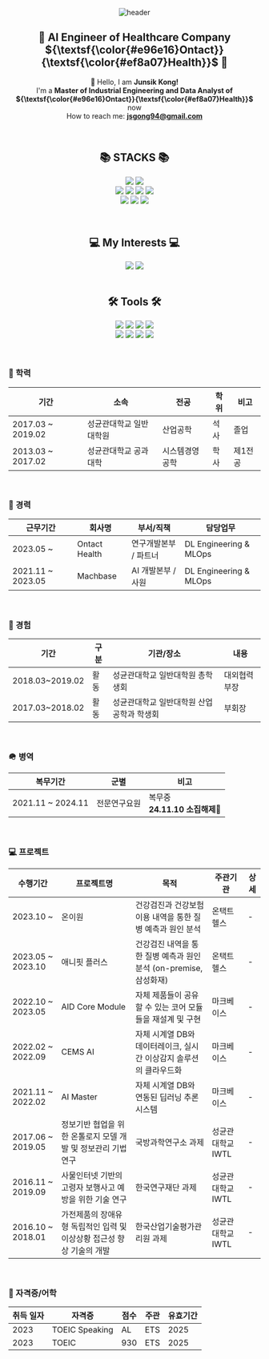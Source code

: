 <div align="center">

![header](https://capsule-render.vercel.app/api?type=waving&color=timeGradient&text=Welcome%20to%20Junsik's%20GitHub%20👋&animation=twinkling&fontSize=40&fontAlignY=40&fontAlign=50&height=250)


## 💁 AI Engineer of Healthcare Company ${\textsf{\color{#e96e16}Ontact}}{\textsf{\color{#ef8a07}Health}}$ 💁
👋 Hello, I am **Junsik Kong!**<br> 
 I'm a **Master of Industrial Engineering and Data Analyst of ${\textsf{\color{#e96e16}Ontact}}{\textsf{\color{#ef8a07}Health}}$** now <br>
 How to reach me: **jsgong94@gmail.com**<br> 
</div>

<br>
<div align=center><h2>📚 STACKS 📚</h2></div>
<div align=center>
<p>
  <img src="https://img.shields.io/badge/python-4584b6?style=for-the-badge&logo=python&logoColor=white"> 
  <img src="https://img.shields.io/badge/go-00ADD8?style=for-the-badge&logo=go&logoColor=white">
  <br/>
  <img src="https://img.shields.io/badge/kubernetes-326CE5?style=for-the-badge&logo=kubernetes&logoColor=white"> 
  <img src="https://img.shields.io/badge/docker-0db7ed?style=for-the-badge&logo=docker&logoColor=white"> 
  <img src="https://img.shields.io/badge/aws-FF9900?style=for-the-badge&logo=amazonaws&logoColor=white"> 
  <img src="https://img.shields.io/badge/gitlab%20CI-181717?style=for-the-badge&logo=gitlab&logoColor=white">
  <br/>
  <img src="https://img.shields.io/badge/triton inference server-76B900?style=for-the-badge&logo=nvidia&logoColor=white"> 
  <img src="https://img.shields.io/badge/mysql-4479A1?style=for-the-badge&logo=mysql&logoColor=white"> 
  <img src="https://img.shields.io/badge/redis-DD0031?style=for-the-badge&logo=redis&logoColor=white"> 

 <p>
</div>	
<br>

<div align=center><h2>💻 My Interests 💻 </h2></div>	

<div align=center>  
  <img src="https://img.shields.io/badge/ai engineering-FF6F00?style=for-the-badge"> 
  <img src="https://img.shields.io/badge/MLOps-d9ead3?style=for-the-badge"> 
</div>	
<br>

<div align=center><h2>🛠 Tools 🛠</h2></div>
<div align=center>
<p>
  <img src="https://img.shields.io/badge/Ubuntu-E95420?style=for-the-badge&logo=Ubuntu&logoColor=white">
  <img src="https://img.shields.io/badge/cent os-002260?style=for-the-badge&logo=centos&logoColor=white">
  <img src="https://img.shields.io/badge/Alpine_Linux-0D597F?style=for-the-badge&logo=alpinelinux&logoColor=white">
  <img src="https://img.shields.io/badge/Windows-0078D6?style=for-the-badge&logo=Windows&logoColor=white">
  <br/>  
  <img src="https://img.shields.io/badge/Visual%20Studio%20Code-0078d7?style=for-the-badge&logo=visualstudiocode&logoColor=white"/>
  <img src="https://img.shields.io/badge/jupyter-FA0F00?style=for-the-badge&logo=jupyter&logoColor=white"/>
  <img src="https://img.shields.io/badge/github-121011?style=for-the-badge&logo=github&logoColor=white"/>
  <img src="https://img.shields.io/badge/Slack-E34F26?style=for-the-badge&logo=HTML5&logoColor=white"/>
 <p>
</div>
<br>

### 📝 학력
|기간|소속|전공|학위|비고|
|-|-|-|-|-|
|2017.03 ~ 2019.02|성균관대학교 일반대학원|산업공학|석사|졸업|
|2013.03 ~ 2017.02|성균관대학교 공과대학|시스템경영공학|학사|제1전공|
<br>

### 🏫 경력
|근무기간|회사명|부서/직책|담당업무|
|-|-|-|-|
|2023.05 ~ |Ontact Health|연구개발본부 / 파트너|DL Engineering & MLOps|
|2021.11 ~ 2023.05|Machbase|AI 개발본부 / 사원|DL Engineering & MLOps|
<br>

### 📆 경험
|기간|구분|기관/장소|내용|
|-|-|-|-|
|2018.03~2019.02|활동|성균관대학교 일반대학원 총학생회|대외협력부장|
|2017.03~2018.02|활동|성균관대학교 일반대학원 산업공학과 학생회|부회장|

<br>

### 🪖 병역
|복무기간|군별|비고|
|-|-|-|
|2021.11 ~ 2024.11|전문연구요원|복무중 <br/>**24.11.10 소집해제🎉**

<br/>

### 💻 프로젝트
|수행기간|프로젝트명|목적|주관기관|상세|
|-|-|-|-|-|
|2023.10 ~ |온이원|건강검진과 건강보험 이용 내역을 통한 질병 예측과 원인 분석|온택트헬스|-|
|2023.05 ~ 2023.10|애니핏 플러스|건강검진 내역을 통한 질병 예측과 원인 분석 (on-premise, 삼성화재)|온택트헬스|-|
|2022.10 ~ 2023.05|AID Core Module|자체 제품들이 공유할 수 있는 코어 모듈들을 재설계 및 구현|마크베이스|-|
|2022.02 ~ 2022.09|CEMS AI|자체 시계열 DB와 데이터레이크, 실시간 이상감지 솔루션의 클라우드화|마크베이스|-|
|2021.11 ~ 2022.02|AI Master|자체 시계열 DB와 연동된 딥러닝 추론 시스템|마크베이스|-|
|2017.06 ~ 2019.05|정보기반 협업을 위한 온톨로지 모델 개발 및 정보관리 기법 연구|국방과학연구소 과제|성균관대학교 IWTL|-|
|2016.11 ~ 2019.09|사물인터넷 기반의 고령자 보행사고 예방을 위한 기술 연구|한국연구재단 과제|성균관대학교 IWTL|-|
|2016.10 ~ 2018.01|가전제품의 장애유형 독립적인 입력 및 이상상황 접근성 향상 기술의 개발|한국산업기술평가관리원 과제|성균관대학교 IWTL|-|

<br>

### 📜 자격증/어학
|취득 일자|자격증|점수|주관|유효기간|
|-|-|-|-|-|
|2023|TOEIC Speaking|AL|ETS|2025|
|2023|TOEIC|930|ETS|2025|

<br>
